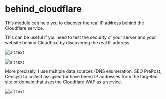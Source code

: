 # behind_cloudflare

This module can help you to discover the real IP address behind the Cloudflare service.

This can be useful if you need to test the security of your server and your website 
behind Cloudflare by discovering the real IP address.

![alt text][module_info]

![alt text][module_advanced]

More precisely, I use multiple data sources (DNS enumeration, SEO PrePost, Censys) to collect
assigned (or have been) IP addresses from the targeted site or domain that uses the 
Cloudflare WAF as a service.

![alt text][module_demo]

[module_info]: https://raw.githubusercontent.com/mekhalleh/behind_cloudflare/master/pictures/01-demo.png "Module: info"
[module_advanced]: https://raw.githubusercontent.com/mekhalleh/behind_cloudflare/master/pictures/02-demo.png "Module: advanced"
[module_demo]: https://raw.githubusercontent.com/mekhalleh/behind_cloudflare/master/pictures/03-demo.png "Module: demo"